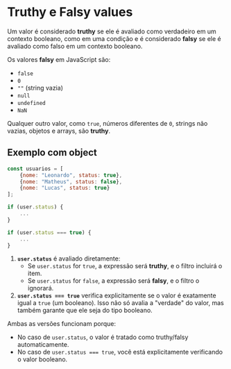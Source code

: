# Truthy e Falsy values

Um valor é considerado **truthy** se ele é avaliado como verdadeiro em um contexto booleano, como em uma condição e é considerado **falsy** se ele é avaliado como falso em um contexto booleano.

Os valores **falsy** em JavaScript são:

* `false`
* `0`
* `""` (string vazia)
* `null`
* `undefined`
* `NaN`

Qualquer outro valor, como `true`, números diferentes de `0`, strings não vazias, objetos e arrays, são **truthy**.

## Exemplo com object

```javascript
const usuarios = [
    {nome: "Leonardo", status: true},
    {nome: "Matheus", status: false},
    {nome: "Lucas", status: true}
];

if (user.status) {
    ...
}

if (user.status === true) {
    ...
}
```

1. **`user.status`** é avaliado diretamente:
   * Se `user.status` for `true`, a expressão será **truthy**, e o filtro incluirá o item.
   * Se `user.status` for `false`, a expressão será **falsy**, e o filtro o ignorará.
2. **`user.status === true`** verifica explicitamente se o valor é exatamente igual a `true` (um booleano). Isso não só avalia a "verdade" do valor, mas também garante que ele seja do tipo booleano.

Ambas as versões funcionam porque:

* No caso de `user.status`, o valor é tratado como truthy/falsy automaticamente.
* No caso de `user.status === true`, você está explicitamente verificando o valor booleano.
